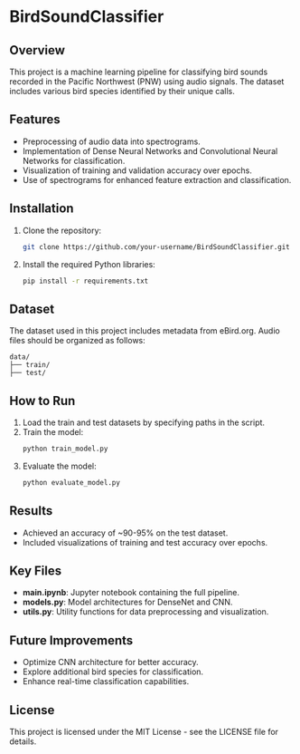 # BirdSoundClassifier

## Overview
This project is a machine learning pipeline for classifying bird sounds recorded in the Pacific Northwest (PNW) using audio signals. The dataset includes various bird species identified by their unique calls.

## Features
- Preprocessing of audio data into spectrograms.
- Implementation of Dense Neural Networks and Convolutional Neural Networks for classification.
- Visualization of training and validation accuracy over epochs.
- Use of spectrograms for enhanced feature extraction and classification.

## Installation
1. Clone the repository:
   ```bash
   git clone https://github.com/your-username/BirdSoundClassifier.git
   ```
2. Install the required Python libraries:
   ```bash
   pip install -r requirements.txt
   ```

## Dataset
The dataset used in this project includes metadata from eBird.org. Audio files should be organized as follows:
```
data/
├── train/
├── test/
```

## How to Run
1. Load the train and test datasets by specifying paths in the script.
2. Train the model:
   ```bash
   python train_model.py
   ```
3. Evaluate the model:
   ```bash
   python evaluate_model.py
   ```

## Results
- Achieved an accuracy of ~90-95% on the test dataset.
- Included visualizations of training and test accuracy over epochs.

## Key Files
- **main.ipynb**: Jupyter notebook containing the full pipeline.
- **models.py**: Model architectures for DenseNet and CNN.
- **utils.py**: Utility functions for data preprocessing and visualization.

## Future Improvements
- Optimize CNN architecture for better accuracy.
- Explore additional bird species for classification.
- Enhance real-time classification capabilities.

## License
This project is licensed under the MIT License - see the LICENSE file for details.

